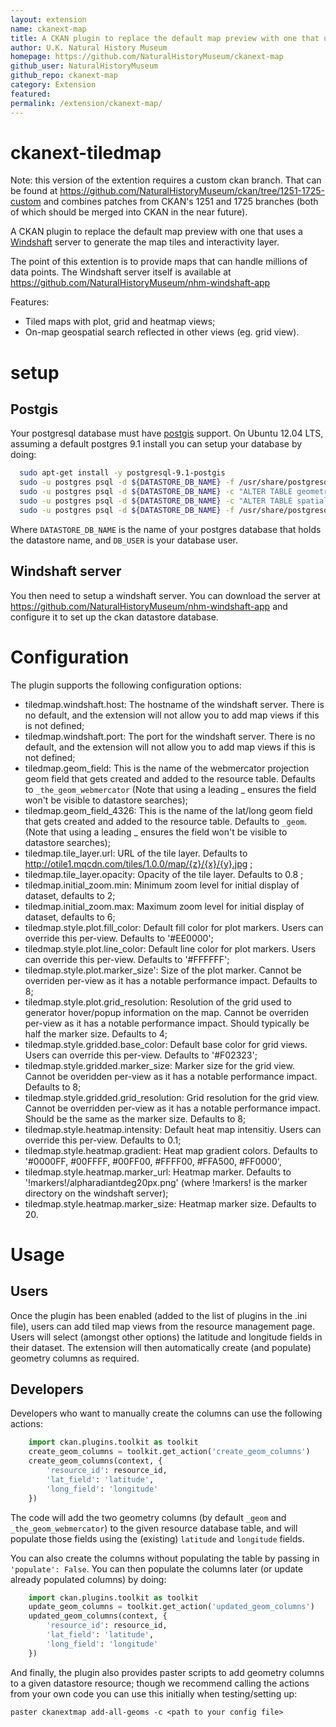 ```yaml
---
layout: extension
name: ckanext-map
title: A CKAN plugin to replace the default map preview with one that uses a Windshaft server to generate the map tiles and interactivity layer. The point of this extention is to provide maps that can handle millions of data points. 
author: U.K. Natural History Museum
homepage: https://github.com/NaturalHistoryMuseum/ckanext-map
github_user: NaturalHistoryMuseum
github_repo: ckanext-map
category: Extension
featured: 
permalink: /extension/ckanext-map/
---
```



ckanext-tiledmap
===========

Note: this version of the extention requires a custom ckan branch. That can be found at
https://github.com/NaturalHistoryMuseum/ckan/tree/1251-1725-custom and combines patches from CKAN's 1251 and 1725
branches (both of which should be merged into CKAN in the near future).

A CKAN plugin to replace the default map preview with one that uses a
<a href="https://github.com/CartoDB/Windshaft">Windshaft</a> server to generate the map tiles and interactivity layer.

The point of this extention is to provide maps that can handle millions of data points. The Windshaft server itself is
available at
<a href="https://github.com/NaturalHistoryMuseum/nhm-windshaft-app">https://github.com/NaturalHistoryMuseum/nhm-windshaft-app</a>

Features:
- Tiled maps with plot, grid and heatmap views;
- On-map geospatial search reflected in other views (eg. grid view).

setup
=====

Postgis
-------

Your postgresql database must have <a href="http://postgis.net/">postgis</a> support. On Ubuntu 12.04 LTS, assuming a
default postgres 9.1 install you can setup your database by doing:

```bash
  sudo apt-get install -y postgresql-9.1-postgis
  sudo -u postgres psql -d ${DATASTORE_DB_NAME} -f /usr/share/postgresql/9.1/contrib/postgis-1.5/postgis.sql
  sudo -u postgres psql -d ${DATASTORE_DB_NAME} -c "ALTER TABLE geometry_columns OWNER TO $DB_USER"
  sudo -u postgres psql -d ${DATASTORE_DB_NAME} -c "ALTER TABLE spatial_ref_sys OWNER TO $DB_USER"
  sudo -u postgres psql -d ${DATASTORE_DB_NAME} -f /usr/share/postgresql/9.1/contrib/postgis-1.5/spatial_ref_sys.sql
```

Where ```DATASTORE_DB_NAME``` is the name of your postgres database that holds the datastore name, and ```DB_USER``` is
your database user.

Windshaft server
----------------

You then need to setup a windshaft server. You can download the server at
<a href="https://github.com/NaturalHistoryMuseum/nhm-windshaft-app">https://github.com/NaturalHistoryMuseum/nhm-windshaft-app</a>
and configure it to set up the ckan datastore database.

Configuration
=============

The plugin supports the following configuration options:

- tiledmap.windshaft.host: The hostname of the windshaft server. There is no default, and the extension will not allow
  you to add map views if this is not defined;
- tiledmap.windshaft.port: The port for the windshaft server. There is no default, and the extension will not allow
  you to add map views if this is not defined;
- tiledmap.geom_field: This is the name of the webmercator projection geom field that gets created and added to the
  resource table. Defaults to ```_the_geom_webmercator``` (Note that using a leading _ ensures the field won't be
  visible to datastore searches);
- tiledmap.geom_field_4326: This is the name of the lat/long geom field that gets created and added to the resource
  table. Defaults to ```_geom```. (Note that using a leading _ ensures the field won't be
  visible to datastore searches);
- tiledmap.tile_layer.url: URL of the tile layer. Defaults to http://otile1.mqcdn.com/tiles/1.0.0/map/{z}/{x}/{y}.jpg ;
- tiledmap.tile_layer.opacity: Opacity of the tile layer. Defaults to 0.8 ;
- tiledmap.initial_zoom.min: Minimum zoom level for initial display of dataset, defaults to 2;
- tiledmap.initial_zoom.max: Maximum zoom level for initial display of dataset, defaults to 6;
- tiledmap.style.plot.fill_color: Default fill color for plot markers. Users can override this per-view. Defaults to
  '#EE0000';
- tiledmap.style.plot.line_color: Default line color for plot markers. Users can override this per-view. Defaults to
  '#FFFFFF';
- tiledmap.style.plot.marker_size': Size of the plot marker. Cannot be overriden per-view as it has a notable
  performance impact. Defaults to 8;
- tiledmap.style.plot.grid_resolution: Resolution of the grid used to generator hover/popup information on the map.
  Cannot be overriden per-view as it has a notable performance impact. Should typically be half the marker size.
  Defaults to 4;
- tiledmap.style.gridded.base_color: Default base color for grid views. Users can override this per-view. Defaults to
  '#F02323';
- tiledmap.style.gridded.marker_size: Marker size for the grid view. Cannot be overidden per-view as it has a notable
  performance impact. Defaults to 8;
- tiledmap.style.gridded.grid_resolution: Grid resolution for the grid view. Cannot be overridden per-view as it has a
  notable performance impact. Should be the same as the marker size. Defaults to 8;
- tiledmap.style.heatmap.intensity: Default heat map intensitiy. Users can override this per-view. Defaults to 0.1;
- tiledmap.style.heatmap.gradient: Heat map gradient colors. Defaults to
  '#0000FF, #00FFFF, #00FF00, #FFFF00, #FFA500, #FF0000',
- tiledmap.style.heatmap.marker_url: Heatmap marker. Defaults to '!markers!/alpharadiantdeg20px.png' (where !markers!
  is the marker directory on the windshaft server);
- tiledmap.style.heatmap.marker_size: Heatmap marker size. Defaults to 20.


Usage
=====

Users
-----

Once the plugin has been enabled (added to the list of plugins in the .ini file), users can add tiled map views from
the resource management page. Users will select (amongst other options) the latitude and longitude fields in their
dataset. The extension will then automatically create (and populate) geometry columns as required.

Developers
----------

Developers who want to manually create the columns can use the following actions:

```python
    import ckan.plugins.toolkit as toolkit
    create_geom_columns = toolkit.get_action('create_geom_columns')
    create_geom_columns(context, {
        'resource_id': resource_id,
        'lat_field': 'latitude',
        'long_field': 'longitude'
    })
```

The code will add the two geometry columns (by default ```_geom``` and ```_the_geom_webmercator```) to the given resource
database table, and will populate those fields using the (existing) ```latitude``` and ```longitude``` fields.

You can also create the columns without populating the table by passing in ```'populate': False```. You can then
populate the columns later (or update already populated columns) by doing:

```python
    import ckan.plugins.toolkit as toolkit
    update_geom_columns = toolkit.get_action('updated_geom_columns')
    updated_geom_columns(context, {
        'resource_id': resource_id,
        'lat_field': 'latitude',
        'long_field': 'longitude'
    })
```

And finally, the plugin also provides paster scripts to add geometry columns to a given datastore resource; though we
recommend calling the actions from your own code you can use this initially when testing/setting up:

```
paster ckanextmap add-all-geoms -c <path to your config file>
```
